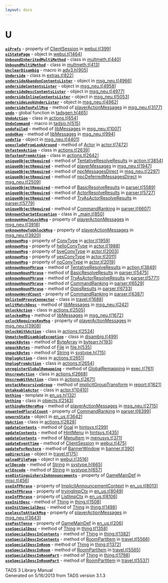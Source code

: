 ```yaml
---
layout: docs
---
```

# U

[**`uiPrefs`**](../object/ClientSession.html#uiPrefs) - property of
[ClientSession](../object/ClientSession.html) in
[webui.t](../file/webui.t.html)\[[399](../source/webui.t.html#399)\]  
[**`uiStatePage`**](../object/uiStatePage.html) - object in
[webui.t](../file/webui.t.html)\[[1464](../source/webui.t.html#1464)\]  
[**`UnboundInheritedMultiMethod`**](../object/UnboundInheritedMultiMethod.html) -
class in
[multmeth.t](../file/multmeth.t.html)\[[440](../source/multmeth.t.html#440)\]  
[**`UnboundMultiMethod`**](../object/UnboundMultiMethod.html) - class in
[multmeth.t](../file/multmeth.t.html)\[[413](../source/multmeth.t.html#413)\]  
[**`UnclearDisambig`**](../file/adv3.h.html#UnclearDisambig) - macro in
[adv3.h](../file/adv3.h.html)\[[905](../source/adv3.h.html#905)\]  
[**`Underside`**](../object/Underside.html) - class in
[extras.t](../file/extras.t.html)\[[822](../source/extras.t.html#822)\]  
[**`undersideAbandonContentsLister`**](../object/undersideAbandonContentsLister.html) -
object in
[msg_neu.t](../file/msg_neu.t.html)\[[4966](../source/msg_neu.t.html#4966)\]  
[**`undersideContentsLister`**](../object/undersideContentsLister.html) -
object in
[msg_neu.t](../file/msg_neu.t.html)\[[4958](../source/msg_neu.t.html#4958)\]  
[**`undersideDescContentsLister`**](../object/undersideDescContentsLister.html) -
object in
[msg_neu.t](../file/msg_neu.t.html)\[[4977](../source/msg_neu.t.html#4977)\]  
[**`undersideInlineContentsLister`**](../object/undersideInlineContentsLister.html) -
object in
[msg_neu.t](../file/msg_neu.t.html)\[[5053](../source/msg_neu.t.html#5053)\]  
[**`undersideLookUnderLister`**](../object/undersideLookUnderLister.html) -
object in
[msg_neu.t](../file/msg_neu.t.html)\[[4962](../source/msg_neu.t.html#4962)\]  
[**`undersideTooFullMsg`**](../object/playerActionMessages.html#undersideTooFullMsg) -
method of [playerActionMessages](../object/playerActionMessages.html) in
[msg_neu.t](../file/msg_neu.t.html)\[[3177](../source/msg_neu.t.html#3177)\]  
[**`undo`**](../file/tadsgen.h.html#undo) - global function in
[tadsgen.h](../file/tadsgen.h.html)\[[465](../source/tadsgen.h.html#465)\]  
[**`UndoAction`**](../object/UndoAction.html) - class in
[actions.t](../file/actions.t.html)\[[654](../source/actions.t.html#654)\]  
[**`UndoCommand`**](../file/tadsio.h.html#UndoCommand) - macro in
[tadsio.h](../file/tadsio.h.html)\[[515](../source/tadsio.h.html#515)\]  
[**`undoFailed`**](../object/libMessages.html#undoFailed) - method of
[libMessages](../object/libMessages.html) in
[msg_neu.t](../file/msg_neu.t.html)\[[1007](../source/msg_neu.t.html#1007)\]  
[**`undoOkay`**](../object/libMessages.html#undoOkay) - method of
[libMessages](../object/libMessages.html) in
[msg_neu.t](../file/msg_neu.t.html)\[[994](../source/msg_neu.t.html#994)\]  
[**`undoTip`**](../object/undoTip.html) - object in
[msg_neu.t](../file/msg_neu.t.html)\[[4401](../source/msg_neu.t.html#4401)\]  
[**`unexcludeFromLookAround`**](../object/Actor.html#unexcludeFromLookAround) -
method of [Actor](../object/Actor.html) in
[actor.t](../file/actor.t.html)\[[7472](../source/actor.t.html#7472)\]  
[**`UnfastenAction`**](../object/UnfastenAction.html) - class in
[actions.t](../file/actions.t.html)\[[2639](../source/actions.t.html#2639)\]  
[**`UnfastenFromAction`**](../object/UnfastenFromAction.html) - class in
[actions.t](../file/actions.t.html)\[[2642](../source/actions.t.html#2642)\]  
[**`uniqueObjectRequired`**](../object/TentativeResolveResults.html#uniqueObjectRequired) -
method of
[TentativeResolveResults](../object/TentativeResolveResults.html) in
[action.t](../file/action.t.html)\[[3854](../source/action.t.html#3854)\]  
[**`uniqueObjectRequired`**](../object/playerMessages.html#uniqueObjectRequired) -
method of [playerMessages](../object/playerMessages.html) in
[msg_neu.t](../file/msg_neu.t.html)\[[1947](../source/msg_neu.t.html#1947)\]  
[**`uniqueObjectRequired`**](../object/npcMessagesDirect.html#uniqueObjectRequired) -
method of [npcMessagesDirect](../object/npcMessagesDirect.html) in
[msg_neu.t](../file/msg_neu.t.html)\[[2297](../source/msg_neu.t.html#2297)\]  
[**`uniqueObjectRequired`**](../object/npcDeferredMessagesDirect.html#uniqueObjectRequired) -
method of
[npcDeferredMessagesDirect](../object/npcDeferredMessagesDirect.html) in
[msg_neu.t](../file/msg_neu.t.html)\[[2509](../source/msg_neu.t.html#2509)\]  
[**`uniqueObjectRequired`**](../object/BasicResolveResults.html#uniqueObjectRequired) -
method of [BasicResolveResults](../object/BasicResolveResults.html) in
[parser.t](../file/parser.t.html)\[[5589](../source/parser.t.html#5589)\]  
[**`uniqueObjectRequired`**](../object/ActorResolveResults.html#uniqueObjectRequired) -
method of [ActorResolveResults](../object/ActorResolveResults.html) in
[parser.t](../file/parser.t.html)\[[5727](../source/parser.t.html#5727)\]  
[**`uniqueObjectRequired`**](../object/TryAsActorResolveResults.html#uniqueObjectRequired) -
method of
[TryAsActorResolveResults](../object/TryAsActorResolveResults.html) in
[parser.t](../file/parser.t.html)\[[5779](../source/parser.t.html#5779)\]  
[**`uniqueObjectRequired`**](../object/CommandRanking.html#uniqueObjectRequired) -
method of [CommandRanking](../object/CommandRanking.html) in
[parser.t](../file/parser.t.html)\[[6607](../source/parser.t.html#6607)\]  
[**`UnknownCharSetException`**](../object/UnknownCharSetException.html) -
class in
[\_main.t](../file/_main.t.html)\[[850](../source/_main.t.html#850)\]  
[**`unknownHowToLockMsg`**](../object/playerActionMessages.html#unknownHowToLockMsg) -
property of [playerActionMessages](../object/playerActionMessages.html)
in
[msg_neu.t](../file/msg_neu.t.html)\[[3918](../source/msg_neu.t.html#3918)\]  
[**`unknownHowToUnlockMsg`**](../object/playerActionMessages.html#unknownHowToUnlockMsg) -
property of [playerActionMessages](../object/playerActionMessages.html)
in
[msg_neu.t](../file/msg_neu.t.html)\[[3920](../source/msg_neu.t.html#3920)\]  
[**`unknownMsg`**](../object/ConvType.html#unknownMsg) - property of
[ConvType](../object/ConvType.html) in
[actor.t](../file/actor.t.html)\[[1959](../source/actor.t.html#1959)\]  
[**`unknownMsg`**](../object/helloConvType.html#unknownMsg) - property
of [helloConvType](../object/helloConvType.html) in
[actor.t](../file/actor.t.html)\[[1988](../source/actor.t.html#1988)\]  
[**`unknownMsg`**](../object/byeConvType.html#unknownMsg) - property of
[byeConvType](../object/byeConvType.html) in
[actor.t](../file/actor.t.html)\[[2003](../source/actor.t.html#2003)\]  
[**`unknownMsg`**](../object/yesConvType.html#unknownMsg) - property of
[yesConvType](../object/yesConvType.html) in
[actor.t](../file/actor.t.html)\[[2011](../source/actor.t.html#2011)\]  
[**`unknownMsg`**](../object/noConvType.html#unknownMsg) - property of
[noConvType](../object/noConvType.html) in
[actor.t](../file/actor.t.html)\[[2019](../source/actor.t.html#2019)\]  
[**`unknownNounPhrase`**](../object/TentativeResolveResults.html#unknownNounPhrase) -
method of
[TentativeResolveResults](../object/TentativeResolveResults.html) in
[action.t](../file/action.t.html)\[[3849](../source/action.t.html#3849)\]  
[**`unknownNounPhrase`**](../object/BasicResolveResults.html#unknownNounPhrase) -
method of [BasicResolveResults](../object/BasicResolveResults.html) in
[parser.t](../file/parser.t.html)\[[5475](../source/parser.t.html#5475)\]  
[**`unknownNounPhrase`**](../object/TryAsActorResolveResults.html#unknownNounPhrase) -
method of
[TryAsActorResolveResults](../object/TryAsActorResolveResults.html) in
[parser.t](../file/parser.t.html)\[[5771](../source/parser.t.html#5771)\]  
[**`unknownNounPhrase`**](../object/CommandRanking.html#unknownNounPhrase) -
method of [CommandRanking](../object/CommandRanking.html) in
[parser.t](../file/parser.t.html)\[[6529](../source/parser.t.html#6529)\]  
[**`unknownNounPhrase`**](../object/OopsResults.html#unknownNounPhrase) -
method of [OopsResults](../object/OopsResults.html) in
[parser.t](../file/parser.t.html)\[[6733](../source/parser.t.html#6733)\]  
[**`unknownWordCount`**](../object/CommandRanking.html#unknownWordCount) -
property of [CommandRanking](../object/CommandRanking.html) in
[parser.t](../file/parser.t.html)\[[6387](../source/parser.t.html#6387)\]  
[**`UnlistedProxyConnector`**](../object/UnlistedProxyConnector.html) -
class in
[travel.t](../file/travel.t.html)\[[1688](../source/travel.t.html#1688)\]  
[**`unlitMatchDesc`**](../object/libMessages.html#unlitMatchDesc) -
method of [libMessages](../object/libMessages.html) in
[msg_neu.t](../file/msg_neu.t.html)\[[242](../source/msg_neu.t.html#242)\]  
[**`UnlockAction`**](../object/UnlockAction.html) - class in
[actions.t](../file/actions.t.html)\[[2505](../source/actions.t.html#2505)\]  
[**`unlockedMsg`**](../object/libMessages.html#unlockedMsg) - method of
[libMessages](../object/libMessages.html) in
[msg_neu.t](../file/msg_neu.t.html)\[[1672](../source/msg_neu.t.html#1672)\]  
[**`unlockRequiresKeyMsg`**](../object/playerActionMessages.html#unlockRequiresKeyMsg) -
property of [playerActionMessages](../object/playerActionMessages.html)
in
[msg_neu.t](../file/msg_neu.t.html)\[[3908](../source/msg_neu.t.html#3908)\]  
[**`UnlockWithAction`**](../object/UnlockWithAction.html) - class in
[actions.t](../file/actions.t.html)\[[2524](../source/actions.t.html#2524)\]  
[**`UnmatchedDisambigException`**](../object/UnmatchedDisambigException.html) -
class in
[disambig.t](../file/disambig.t.html)\[[499](../source/disambig.t.html#499)\]  
[**`unpackBytes`**](../object/ByteArray.html#unpackBytes) - method of
[ByteArray](../object/ByteArray.html) in
[bytearr.h](../file/bytearr.h.html)\[[193](../source/bytearr.h.html#193)\]  
[**`unpackBytes`**](../object/File.html#unpackBytes) - method of
[File](../object/File.html) in
[file.h](../file/file.h.html)\[[535](../source/file.h.html#535)\]  
[**`unpackBytes`**](../object/String.html#unpackBytes) - method of
[String](../object/String.html) in
[systype.h](../file/systype.h.html)\[[715](../source/systype.h.html#715)\]  
[**`UnplugAction`**](../object/UnplugAction.html) - class in
[actions.t](../file/actions.t.html)\[[2651](../source/actions.t.html#2651)\]  
[**`UnplugFromAction`**](../object/UnplugFromAction.html) - class in
[actions.t](../file/actions.t.html)\[[2654](../source/actions.t.html#2654)\]  
[**`unregisterGlobalRemapping`**](../object/GlobalRemapping.html#unregisterGlobalRemapping) -
method of [GlobalRemapping](../object/GlobalRemapping.html) in
[exec.t](../file/exec.t.html)\[[761](../source/exec.t.html#761)\]  
[**`UnscrewAction`**](../object/UnscrewAction.html) - class in
[actions.t](../file/actions.t.html)\[[2668](../source/actions.t.html#2668)\]  
[**`UnscrewWithAction`**](../object/UnscrewWithAction.html) - class in
[actions.t](../file/actions.t.html)\[[2671](../source/actions.t.html#2671)\]  
[**`unstackRecursiveGroup`**](../object/implicitGroupTransform.html#unstackRecursiveGroup) -
method of
[implicitGroupTransform](../object/implicitGroupTransform.html) in
[report.t](../file/report.t.html)\[[1621](../source/report.t.html#1621)\]  
[**`UntakeableActor`**](../object/UntakeableActor.html) - class in
[actor.t](../file/actor.t.html)\[[10410](../source/actor.t.html#10410)\]  
[**`Unthing`**](../file/en_us.h.html#Unthing) - template in
[en_us.h](../file/en_us.h.html)\[[132](../source/en_us.h.html#132)\]  
[**`Unthing`**](../object/Unthing.html) - class in
[objects.t](../file/objects.t.html)\[[2143](../source/objects.t.html#2143)\]  
[**`unthingNotHereMsg`**](../object/playerActionMessages.html#unthingNotHereMsg) -
method of [playerActionMessages](../object/playerActionMessages.html) in
[msg_neu.t](../file/msg_neu.t.html)\[[2715](../source/msg_neu.t.html#2715)\]  
[**`unwantedPluralCount`**](../object/CommandRanking.html#unwantedPluralCount) -
property of [CommandRanking](../object/CommandRanking.html) in
[parser.t](../file/parser.t.html)\[[6399](../source/parser.t.html#6399)\]  
[**`unwornState`**](../object/unwornState.html) - object in
[en_us.t](../file/en_us.t.html)\[[3642](../source/en_us.t.html#3642)\]  
[**`UpAction`**](../object/UpAction.html) - class in
[actions.t](../file/actions.t.html)\[[2828](../source/actions.t.html#2828)\]  
[**`updateContents`**](../object/Goal.html#updateContents) - method of
[Goal](../object/Goal.html) in
[hintsys.t](../file/hintsys.t.html)\[[299](../source/hintsys.t.html#299)\]  
[**`updateContents`**](../object/HintMenu.html#updateContents) - method
of [HintMenu](../object/HintMenu.html) in
[hintsys.t](../file/hintsys.t.html)\[[435](../source/hintsys.t.html#435)\]  
[**`updateContents`**](../object/MenuItem.html#updateContents) - method
of [MenuItem](../object/MenuItem.html) in
[menusys.t](../file/menusys.t.html)\[[371](../source/menusys.t.html#371)\]  
[**`updateEventTime`**](../object/ClientSession.html#updateEventTime) -
method of [ClientSession](../object/ClientSession.html) in
[webui.t](../file/webui.t.html)\[[475](../source/webui.t.html#475)\]  
[**`updateForRestore`**](../object/BannerWindow.html#updateForRestore) -
method of [BannerWindow](../object/BannerWindow.html) in
[banner.t](../file/banner.t.html)\[[390](../source/banner.t.html#390)\]  
[**`upDirection`**](../object/upDirection.html) - object in
[travel.t](../file/travel.t.html)\[[175](../source/travel.t.html#175)\]  
[**`uploadFilePage`**](../object/uploadFilePage.html) - object in
[webui.t](../file/webui.t.html)\[[3516](../source/webui.t.html#3516)\]  
[**`urlDecode`**](../object/String.html#urlDecode) - method of
[String](../object/String.html) in
[systype.h](../file/systype.h.html)\[[665](../source/systype.h.html#665)\]  
[**`urlEncode`**](../object/String.html#urlEncode) - method of
[String](../object/String.html) in
[systype.h](../file/systype.h.html)\[[657](../source/systype.h.html#657)\]  
[**`useDistinguishersInAnnouncements`**](../object/GameMainDef.html#useDistinguishersInAnnouncements) -
property of [GameMainDef](../object/GameMainDef.html) in
[misc.t](../file/misc.t.html)\[[456](../source/misc.t.html#456)\]  
[**`useInfPhrase`**](../object/ImplicitAnnouncementContext.html#useInfPhrase) -
property of
[ImplicitAnnouncementContext](../object/ImplicitAnnouncementContext.html)
in
[en_us.t](../file/en_us.t.html)\[[8013](../source/en_us.t.html#8013)\]  
[**`useInfPhrase`**](../object/tryingImpCtx.html#useInfPhrase) -
property of [tryingImpCtx](../object/tryingImpCtx.html) in
[en_us.t](../file/en_us.t.html)\[[8049](../source/en_us.t.html#8049)\]  
[**`useInfPhrase`**](../object/ListImpCtx.html#useInfPhrase) - property
of [ListImpCtx](../object/ListImpCtx.html) in
[en_us.t](../file/en_us.t.html)\[[8106](../source/en_us.t.html#8106)\]  
[**`useInitDesc`**](../object/Thing.html#useInitDesc) - method of
[Thing](../object/Thing.html) in
[thing.t](../file/thing.t.html)\[[1508](../source/thing.t.html#1508)\]  
[**`useInitSpecialDesc`**](../object/Thing.html#useInitSpecialDesc) -
method of [Thing](../object/Thing.html) in
[thing.t](../file/thing.t.html)\[[1498](../source/thing.t.html#1498)\]  
[**`uselessToAttackMsg`**](../object/playerActionMessages.html#uselessToAttackMsg) -
property of [playerActionMessages](../object/playerActionMessages.html)
in
[msg_neu.t](../file/msg_neu.t.html)\[[3643](../source/msg_neu.t.html#3643)\]  
[**`usePastTense`**](../object/GameMainDef.html#usePastTense) - property
of [GameMainDef](../object/GameMainDef.html) in
[en_us.t](../file/en_us.t.html)\[[206](../source/en_us.t.html#206)\]  
[**`useSpecialDesc`**](../object/Thing.html#useSpecialDesc) - method of
[Thing](../object/Thing.html) in
[thing.t](../file/thing.t.html)\[[1358](../source/thing.t.html#1358)\]  
[**`useSpecialDescInContents`**](../object/Thing.html#useSpecialDescInContents) -
method of [Thing](../object/Thing.html) in
[thing.t](../file/thing.t.html)\[[1382](../source/thing.t.html#1382)\]  
[**`useSpecialDescInContents`**](../object/RoomPartItem.html#useSpecialDescInContents) -
method of [RoomPartItem](../object/RoomPartItem.html) in
[travel.t](../file/travel.t.html)\[[5566](../source/travel.t.html#5566)\]  
[**`useSpecialDescInRoom`**](../object/Thing.html#useSpecialDescInRoom) -
method of [Thing](../object/Thing.html) in
[thing.t](../file/thing.t.html)\[[1372](../source/thing.t.html#1372)\]  
[**`useSpecialDescInRoom`**](../object/RoomPartItem.html#useSpecialDescInRoom) -
method of [RoomPartItem](../object/RoomPartItem.html) in
[travel.t](../file/travel.t.html)\[[5565](../source/travel.t.html#5565)\]  
[**`useSpecialDescInRoomPart`**](../object/Thing.html#useSpecialDescInRoomPart) -
method of [Thing](../object/Thing.html) in
[thing.t](../file/thing.t.html)\[[1798](../source/thing.t.html#1798)\]  
[**`useSpecialDescInRoomPart`**](../object/RoomPartItem.html#useSpecialDescInRoomPart) -
method of [RoomPartItem](../object/RoomPartItem.html) in
[travel.t](../file/travel.t.html)\[[5537](../source/travel.t.html#5537)\]  



TADS 3 Library Manual  
Generated on 5/16/2013 from TADS version 3.1.3


